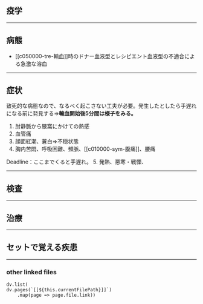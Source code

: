 ## 疫学
---
## 病態
- [[c050000-tre-輸血]]時のドナー血液型とレシピエント血液型の不適合による急激な溶血
---
## 症状
致死的な病態なので、なるべく起こさない工夫が必要。発生したとしたら手遅れになる前に発見する⇒**輸血開始後5分間は様子をみる。**

1. 肘静脈から腋窩にかけての熱感
2. 血管痛
3. 顔面紅潮、蒼白⇒不穏状態
4. 胸内苦悶、呼吸困難、頻脈、[[c010000-sym-腹痛]]、腰痛

Deadline：ここまでくると手遅れ。
5. 発熱、悪寒・戦慄、

---
## 検査
---
## 治療
---
## セットで覚える疾患
---
### other linked files
```dataviewjs
dv.list(
dv.pages(`[[${this.currentFilePath}]]`)
	.map(page => page.file.link))
```